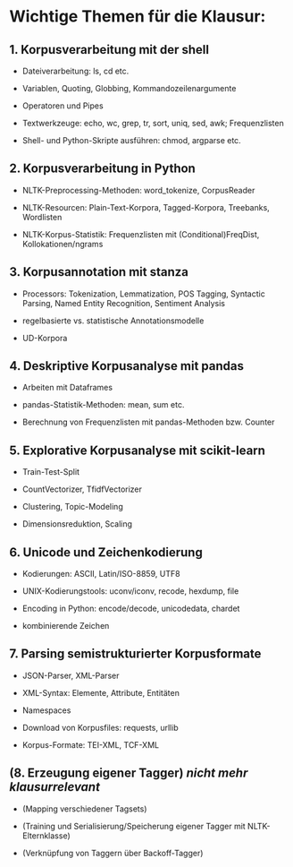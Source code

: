# Wichtige Themen für die Klausur:

## 1. Korpusverarbeitung mit der shell 
- Dateiverarbeitung: ls, cd etc.

- Variablen, Quoting, Globbing, Kommandozeilenargumente

- Operatoren und Pipes

- Textwerkzeuge: echo, wc, grep, tr, sort, uniq, sed, awk; Frequenzlisten

- Shell- und Python-Skripte ausführen: chmod, argparse etc.

## 2. Korpusverarbeitung in Python 
- NLTK-Preprocessing-Methoden: word_tokenize, CorpusReader

- NLTK-Resourcen: Plain-Text-Korpora, Tagged-Korpora, Treebanks, Wordlisten

- NLTK-Korpus-Statistik: Frequenzlisten mit (Conditional)FreqDist, Kollokationen/ngrams

## 3. Korpusannotation mit stanza
- Processors: Tokenization, Lemmatization, POS Tagging, Syntactic Parsing, Named Entity Recognition, Sentiment Analysis

- regelbasierte vs. statistische Annotationsmodelle

- UD-Korpora

## 4. Deskriptive Korpusanalyse mit pandas
- Arbeiten mit Dataframes

- pandas-Statistik-Methoden: mean, sum etc.

- Berechnung von Frequenzlisten mit pandas-Methoden bzw. Counter

## 5. Explorative Korpusanalyse mit scikit-learn
- Train-Test-Split

- CountVectorizer, TfidfVectorizer

- Clustering, Topic-Modeling

- Dimensionsreduktion, Scaling

## 6. Unicode und Zeichenkodierung 
- Kodierungen: ASCII, Latin/ISO-8859, UTF8

- UNIX-Kodierungstools: uconv/iconv, recode, hexdump, file

- Encoding in Python: encode/decode, unicodedata, chardet

- kombinierende Zeichen


## 7. Parsing semistrukturierter Korpusformate
- JSON-Parser, XML-Parser

- XML-Syntax: Elemente, Attribute, Entitäten

- Namespaces

- Download von Korpusfiles: requests, urllib

- Korpus-Formate: TEI-XML, TCF-XML


## (8. Erzeugung eigener Tagger) *nicht mehr klausurrelevant*
- (Mapping verschiedener Tagsets)

- (Training und Serialisierung/Speicherung eigener Tagger mit NLTK-Elternklasse)

- (Verknüpfung von Taggern über Backoff-Tagger)
